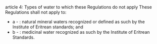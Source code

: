 article 4: Types of water to which these Regulations do not apply
These Regulations shall not apply to:
<ul>
			<li>a - : natural mineral waters recognized or defined as such by the Institute of Eritrean standards; and<ul>
			</ul></li>			<li>b - : medicinal water recognized as such by the Institute of Eritrean Standards.<ul>
			</ul></li></ul>